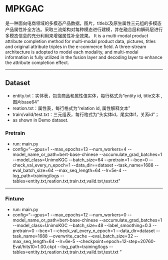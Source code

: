 # MPKGAC

是一种面向电商领域的多模态产品数据，图片，title以及原生属性三元组的多模态产品属性补全方法。采取三流架构对每种模态进行建模，并在融合层和解码层进行多模态信息的充分利用来增强属性补全效果。
It is a multi-modal product attribute completion method for multi-modal product data, pictures, titles and original attribute triples in the e-commerce field. A three-stream architecture is adopted to model each modality, and multi-modal information is fully utilized in the fusion layer and decoding layer to enhance the attribute completion effect.

---

## Dataset

- entity.txt：实体表，包含商品和属性值实体，每行格式为“entity id, title文本 ,图片base64”
- reation.txt：属性表，每行格式为“relation id, 属性解释文本”
- train/vaild/test.txt：三元组表，每行格式为“头实体id，尾实体if，关系id”；
- as shown in Demo dataset.

### Pretrain

- run: main.py
- config=“--gpus=1 --max_epochs=13  --num_workers=4 --model_name_or_path=bert-base-chinese --accumulate_grad_batches=1 --model_class=UnimoKGC --batch_size=64 --pretrain=1 --bce=0 --check_val_every_n_epoch=1 --data_dir==dataset --task_name=1688 --eval_batch_size=64 --max_seq_length=64 --lr=5e-4 --log_path=training/logs --tables=entity.txt,reation.txt,train.txt,vaild.txt,test.txt"

---

### Fintune

- run: main.py
- config=“--gpus=1 --max_epochs=12  --num_workers=0 --model_name_or_path=bert-base-chinese --accumulate_grad_batches=1 --model_class=UnimoKGC  --batch_size=48 --label_smoothing=0.3 --pretrain=0 --bce=1 --check_val_every_n_epoch=1 --data_dir=dataset --task_name=1688 --overwrite_cache --eval_batch_size=32 --max_seq_length=64 --lr=6e-5 --checkpoint=epoch=12-step=20760-Eval/hits10=1.00.ckpt --log_path=training/logs --tables=entity.txt,reation.txt,train.txt,vaild.txt,test.txt ”
